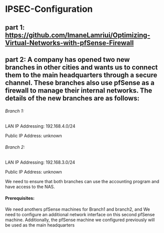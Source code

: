 # IPSEC-Configuration
## part 1: https://github.com/ImaneLamriui/Optimizing-Virtual-Networks-with-pfSense-Firewall
## part 2: A company has opened two new branches in other cities and wants us to connect them to the main headquarters through a secure channel. These branches also use pfSense as a firewall to manage their internal networks. The details of the new branches are as follows:

###### Branch 1:
LAN IP Addressing: 192.168.4.0/24

Public IP Address: unknown

###### Branch 2:
LAN IP Addressing: 192.168.3.0/24

Public IP Address: unknown

We need to ensure that both branches can use the accounting program and have access to the NAS.

#### Prerequisites: 
We need anothers pfSense machines for Branch1 and branch2, and We need to configure an additional network interface on this second pfSense machine. Additionally, the pfSense machine we configured previously will be used as the main headquarters 
